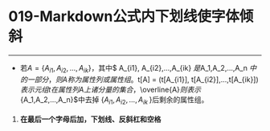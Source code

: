 # 019-Markdown公式内下划线使字体倾斜  
---

- 若$A= \{A_{i1}, A_{i2},...,A_{ik} \}$，其中$ A_{i1}, A_{i2},...,A_{ik} $是$A_1,A_2,...,A_n $中的一部分，则A称为属性列或属性组。$t[A] = (t[A_{i1}], t[A_{i2}],...,t[A_{ik}])$表示元组t在属性列A上诸分量的集合，$\overline{A}$则表示${A_1,A_2,...,A_n}$中去掉 $\{  A_{i1}, A_{i2},...,A_{ik_\ }   \}$后剩余的属性组。    



1. **在最后一个字母后加，下划线、反斜杠和空格**   
 


